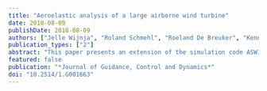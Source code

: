 ```yaml
---
title: "Aeroelastic analysis of a large airborne wind turbine"
date: 2018-08-09
publishDate: 2018-08-09
authors: ["Jelle Wijnja", "Roland Schmehl", "Roeland De Breuker", "Kenny Jensen", "Damon Vander Lind"]
publication_types: ["2"]
abstract: "This paper presents an extension of the simulation code ASWING to aeroelastic analysis of an airborne wind turbine. The device considered in this study consists of a tethered rigid wing with onboard-mounted wind turbines designed for wind energy harvesting in crosswind flight operation. The electrically conducting tether is deployed from a ground station and represented as a linear elastic spring with stiffness, mass, and frontal area emulating the properties of the real tether. The tether splits into several bridle lines to distribute the load transfer from the wing and to some degree also constrain its roll motion. The comparatively short bridle lines are considered to be inelastic with insignificant mass and aerodynamic drag contributions. The simulation model is validated by wind tunnel tests of a simplified scale model of the bridled wing. The comparison of computed and measured dynamic aeroelastic response shows that the tether force and the geometry of the bridle line system can strongly influence the flutter speed of the wing. In a final step, the simulation model is used to analyze the divergence, control reversal and effectiveness, and flutter behavior of a next-generation large-scale airborne wind turbine. The results confirm the significant influence of the geometry of the bridle line system on static and dynamic aeroelastic phenomena. It is concluded that classical methods used for suppression of aeroelastic instabilities can be applied to bridled wings only if this influence is taken into account."
featured: false
publication: "*Journal of Guidance, Control and Dynamics*"
doi: "10.2514/1.G001663"
---
```



